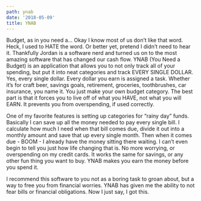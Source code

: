 ```yaml
---
path: ynab
date: '2018-05-09'
title: YNAB
---
```

Budget, as in you need a... Okay I know most of us don’t like that word.  Heck, I used to HATE the word.  Or better yet, pretend I didn’t need to hear it.  Thankfully Jordan is a software nerd and turned us on to the most amazing software that has changed our cash flow. YNAB (You Need a Budget) is an application that allows you to not only track all of your spending, but put it into neat categories and track EVERY SINGLE DOLLAR. Yes, every single dollar.  Every dollar you earn is assigned a task.  Whether it’s for craft beer, savings goals, retirement, groceries, toothbrushes, car insurance, you name it.  You just make your own budget category.  The best part is that it forces you to live off of what you HAVE, not what you will EARN.  It prevents you from overspending, if used correctly.



One of my favorite features is setting up categories for “rainy day” funds.  Basically I can save up all the money needed to pay every single bill.  I calculate how much I need when that bill comes due, divide it out into a monthly amount and save that up every single month.  Then when it comes due - BOOM - I already have the money sitting there waiting. I can’t even begin to tell you just how life changing that is.  No more worrying, or overspending on my credit cards.  It works the same for savings, or any other fun thing you want to buy. YNAB makes you earn the money before you spend it.



I recommend this software to you not as a boring task to groan about, but a way to free you from financial worries.  YNAB has given me the ability to not fear bills or financial obligations. Now I just say, I got this.
